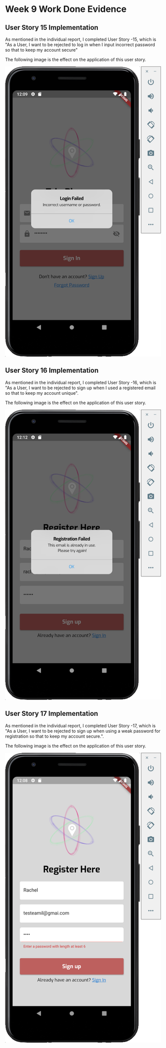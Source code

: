 # Week 9 Work Done Evidence

## User Story 15 Implementation

As mentioned in the individual report, I completed User Story -15, which is "As a User, I want to be rejected to log in when I input incorrect password so that to keep my account secure"

The following image is the effect on the application of this user story.

![incorrect_password](https://github.com/RachelYang1999/SOFT3888-Evidence/blob/main/Week9/img/incorrect_password.png)

## User Story 16 Implementation

As mentioned in the individual report, I completed User Story -16, which is "As a User, I want to be rejected to sign up when I used a registered email so that to keep my account unique".

The following image is the effect on the application of this user story.

![exist_email](https://github.com/RachelYang1999/SOFT3888-Evidence/blob/main/Week9/img/exist_email.png)

## User Story 17 Implementation

As mentioned in the individual report, I completed User Story -17, which is "As a User, I want to be rejected to sign up when using a weak password for registration so that to keep my account secure.".

The following image is the effect on the application of this user story.

![weak_password](https://github.com/RachelYang1999/SOFT3888-Evidence/blob/main/Week9/img/weak_password.png)
